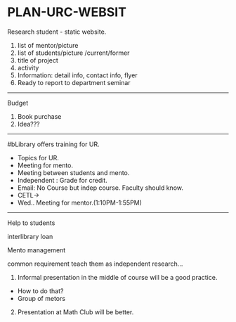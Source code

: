# PLAN-URC-WEBSIT

Research student - static website.
1. list of mentor/picture
2. list of students/picture   /current/former
3. title of project
4. activity
5. Information: detail info, contact info, flyer
6. Ready to report to department seminar
--------------------------
Budget
1. Book purchase
2. Idea???



----

#bLibrary offers training for UR.
 

- Topics for UR.
- Meeting for mento.
- Meeting between students and mento.
- Independent : Grade for credit.
- Email: No Course but indep course. Faculty should know.
- CETL-> 
- Wed.. Meeting for mentor.(1:10PM-1:55PM)
----------------
Help to students

interlibrary loan

Mento management


common requirement
teach them as independent research...
1. Informal presentation in the middle of course will be a good practice.
 - How to do that?
 - Group of metors
2. Presentation at Math Club will be better.

